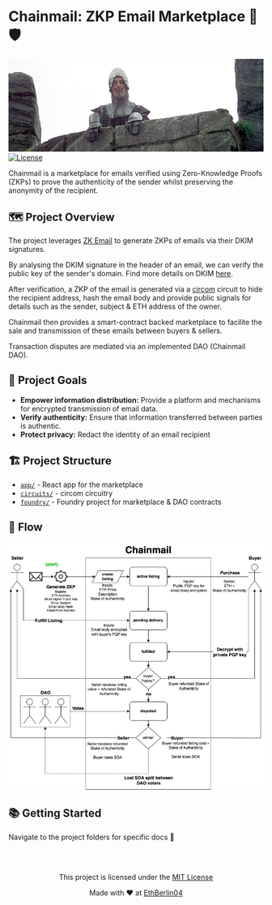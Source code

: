 # Chainmail: ZKP Email Marketplace 📧🛡️

![heh](./images/cm.jpeg)
[![License](https://img.shields.io/badge/License-MIT-blue.svg)](LICENSE)

Chainmail is a marketplace for emails verified using Zero-Knowledge Proofs (ZKPs) to prove the authenticity of the sender whilst preserving the anonymity of the recipient.

## 🗺️ Project Overview

The project leverages [ZK Email](https://github.com/zkemail) to generate ZKPs of emails via their DKIM signatures.

By analysing the DKIM signature in the header of an email, we can verify the public key of the sender's domain. Find more details on DKIM [here](https://www.cloudflare.com/en-gb/learning/dns/dns-records/dns-dkim-record/).

After verification, a ZKP of the email is generated via a [circom](https://docs.circom.io/) circuit to hide the recipient address, hash the email body and provide public signals for details such as the sender, subject & ETH address of the owner.

Chainmail then provides a smart-contract backed marketplace to facilite the sale and transmission of these emails between buyers & sellers.

Transaction disputes are mediated via an implemented DAO (Chainmail DAO).

## 🎯 Project Goals

- **Empower information distribution:** Provide a platform and mechanisms for encrypted transmission of email data.
- **Verify authenticity:** Ensure that information transferred between parties is authentic.
- **Protect privacy:** Redact the identity of an email recipient

## 🏗️ Project Structure

- [`app/`](./app) - React app for the marketplace
- [`circuits/`](./circuits) - circom circuitry
- [`foundry/`](./foundry) - Foundry project for marketplace & DAO contracts

## 🌊 Flow

![architecture_flow](./images/Chainmail_EthBerlin04.drawio.png)

## 📚 Getting Started

Navigate to the project folders for specific docs 🧐

<br />
<br />

<div style="text-align: center;">

This project is licensed under the [MIT License](https://opensource.org/license/mit)

Made with ❤️ at [EthBerlin04](https://ethberlin.org)

</div>
